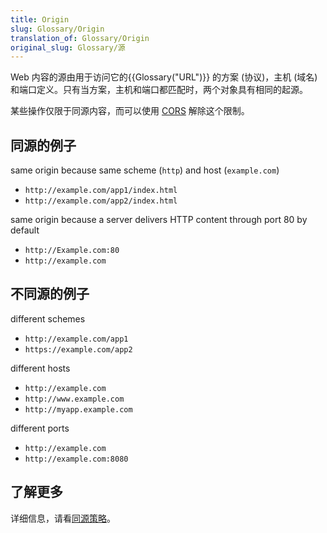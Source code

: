 ```yaml
---
title: Origin
slug: Glossary/Origin
translation_of: Glossary/Origin
original_slug: Glossary/源
---
```

Web 内容的源由用于访问它的{{Glossary("URL")}} 的方案 (协议)，主机 (域名) 和端口定义。只有当方案，主机和端口都匹配时，两个对象具有相同的起源。

某些操作仅限于同源内容，而可以使用 [CORS](/zh-CN/docs/Glossary/CORS) 解除这个限制。

## 同源的例子

same origin because same scheme (`http`) and host (`example.com`)

- `http://example.com/app1/index.html`
- `http://example.com/app2/index.html`

same origin because a server delivers HTTP content through port 80 by default

- `http://Example.com:80`
- `http://example.com`

## 不同源的例子

different schemes

- `http://example.com/app1`
- `https://example.com/app2`

different hosts

- `http://example.com`
- `http://www.example.com`
- `http://myapp.example.com`

different ports

- `http://example.com`
- `http://example.com:8080`

## 了解更多

详细信息，请看[同源策略](/zh-CN/docs/Web/Security/Same-origin_policy)。

